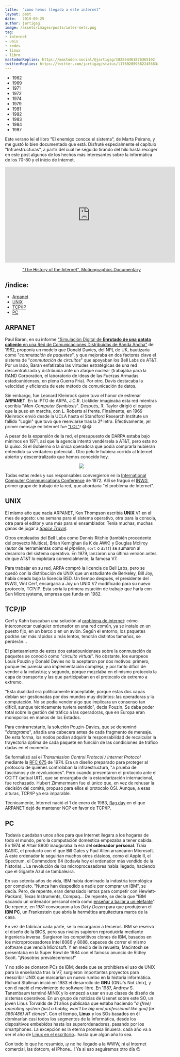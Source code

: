 ```yaml
---
title:  "cómo hemos llegado a este internet"
layout: post
date:   2019-09-25
author: jartigag
image: /assets/images/posts/inter-nets.png
tag:
- internet
- unix
- redes
- linux
- libro
mastodonReplies: https://mastodon.social/@jartigag/102854461876365102
twitterReplies: https://twitter.com/jartigag/status/1176920595822456834
---
```


<script type="text/javascript" src="https://code.jquery.com/jquery-3.4.1.min.js"></script>
<link rel="stylesheet" media="all" href="{{site.baseurl}}/src/scroll-timeline.css">
<script type="text/javascript" src="{{site.baseurl}}/src/scroll-timeline.js"></script>

<nav class="timeline__nav">
  <ul>
    <li><span>1962</span></li>
    <li><span>1969</span></li>
    <li><span>1971</span></li>
    <li><span>1972</span></li>
    <li><span>1974</span></li>
    <li><span>1979</span></li>
    <li><span>1981</span></li>
    <li><span>1982</span></li>
    <li><span>1983</span></li>
    <li><span>1984</span></li>
    <li><span>1987</span></li>
  </ul>
</nav>

Este verano leí el libro "El enemigo conoce el sistema", de Marta Peirano, y me gustó lo bien documentado que está. Disfruté especialmente el
capítulo "Infraestructuras", a partir del cual he seguido tirando del hilo hasta recoger en este post algunos de los hechos más interesantes sobre la
informática de los 70-80 y el inicio de Internet.

<div style="text-align: center">
  <iframe width="560" height="315" src="https://www.youtube-nocookie.com/embed/9hIQjrMHTv4" frameborder="0" allow="accelerometer; autoplay;encrypted-media; gyroscope; picture-in-picture" allowfullscreen>
  </iframe>
  <a href="http://www.lonja.de/the-history-of-the-internet/"><p>"The History of the Internet", Motiongraphics Documentary</p></a>
</div>

## /índice:

- [Arpanet](#arpanet)
- [UNIX](#unix)
- [TCP/IP](#tcpip)
- [PC](#pc)

## ARPANET

Paul Baran, en su informe ["Simulación Digital de **Enrutado de una patata caliente** en una Red de Comunicaciones Distribuidas de Banda
Ancha"](https://www.rand.org/pubs/research_memoranda/RM3103.html) de <span class="milestone">1962</span>, proponía un modelo que Donald Davies, del
NPL de UK, bautizaría como "*conmutación de paquetes*", y que mejoraba en dos factores clave el sistema de "*conmutación de circuitos*" que apoyaban
los Bell Labs de AT&T. Por un lado, Baran enfatizaba las virtudes estratégicas de una red descentralizada y distribuida ante un ataque nuclear
(trabajaba para la RAND Corporation, el laboratorio de ideas de las Fuerzas Armadas estadounidenses, en plena Guerra Fría). Por otro, Davis destacaba
la velocidad y eficiencia de este método de comunicación de datos.

Sin embargo, fue Leonard Kleinrock quien tuvo el honor de estrenar **ARPANET**. En la IPTO de ARPA, J.C.R. Licklider imaginaba esta red mientras
escribía "*Man-Computer Symbiosis*". Después, R. Taylor dirigió el equipo que la puso en marcha, con L. Roberts al frente. Finalmente, en <span
class="milestone">1969 </span>Kleinrock envió desde la UCLA hasta el Standford Research Institute un fallido "Login" que tuvo que reenviarse tras la
2ª letra. Efectivamente, ¡el primer mensaje en Internet fue ["LOL"](https://www.lk.cs.ucla.edu/personal_history.html)! 😂😂

A pesar de la expansión de la red, el presupuesto de DARPA estaba bajo mínimos en <span class="milestone">1971</span>, así que la agencia intentó
vendérsela a AT&T, pero esta no la quiso. Si el Gobierno o la única operadora que podía comprarla hubieran entendido su verdadero potencial.. Otro
pelo le hubiera corrido al Internet abierto y descentralizado que hemos conocido hoy.

<p align="center">
<img src="{{site.baseurl}}/assets/images/posts/inter-nets.png">
</p>

Todas estas redes y sus responsables convergieron en la [International Computer Communications Conference](https://tools.ietf.org/html/rfc371) de
<span class="milestone">1972</span>. Allí se fraguó el
[INWG](http://alexmckenzie.weebly.com/inwg-and-the-conception-of-the-internet-an-eyewitness-account.html), primer grupo de trabajo de la red, que
abordaría "el problema de Internet".

## UNIX

El mismo año que nacía ARPANET, Ken Thompson escribía **UNIX** V1 en el mes de agosto: una semana para el sistema operativo, otra para la consola,
otra para el editor y una más para el ensamblador. Tenía muchas, muchas ganas de jugar a [*Space
Travel*](https://en.wikipedia.org/wiki/Space_Travel_(video_game)).

Otros empleados del Bell Labs como Dennis Ritchie (también procedente del proyecto Multics), Brian Kernighan (la K de AWK) y Douglas McIlroy (autor
de herramientas como el *pipeline*, `sort` o `diff`) se sumaron al desarrollo del sistema operativo. En <span class="milestone">1979</span>, lanzaron
una última versión antes de que AT&T lo explotara comercialmente, la famosa V7.

Para trabajar en su red, ARPA compró la licencia de Bell Labs, pero se quedó con la distribución de UNIX que un estudiante de Berkeley, Bill Joy,
había creado bajo la licencia BSD. Un tiempo después, el presidente del INWG, Vint Cerf, encargaría a Joy un UNIX V7 modificado para su nuevo
protocolo, TCP/IP. Esta sería la primera estación de trabajo que haría con Sun Microsystems, empresa que funda en <span class="milestone">1982</span>.

## TCP/IP

Cerf y Kahn buscaban una solución al [problema de internet](https://www.wired.com/2012/04/epicenter-isoc-famers-qa-cerf/): cómo interconectar
cualquier ordenador en una red común, ya se instale en un puesto fijo, en un barco o en un avión. Según el entorno, los paquetes podrán ser más
rápidos o más lentos, tendrán distintos tamaños, se perderán...

El planteamiento de estos dos estadounidenses sobre la conmutación de paquetes se conoció como "*circuito virtual*". No obstante, los europeos Louis
Pouzin y Donald Davies no lo aceptaron por dos motivos: primero, porque les parecía una implementación compleja, y por tanto difícil de vender a la
industria; y segundo, porque mezclaba en el mismo protocolo la capa de transporte y las que participaban en el protocolo de extremo a extremo.

"Esta dualidad era políticamente inaceptable, porque estas dos capas debían ser gestionadas por dos mundos muy distintos: las operadoras y la
computación. No se podía vender algo que implicara un consenso tan difícil, aunque técnicamente tuviera sentido", decía Pouzin. Se daba poder total
sobre la gestión del tráfico a las operadoras, que en Europa eran monopolios en manos de los Estados.

Para contrarrestarlo, la solución Pouzin-Davies, que se denominó "*datagrama*", añadía una cabecera antes de cada fragmento de mensaje. De esta
forma, los nodos podían adquirir la responsabilidad de recalcular la trayectoria óptima de cada paquete en función de las condiciones de tráfico
dadas en el momento.

Se formalizó así el *Transmission Control Protocol / Internet Protocol* mediante la [RFC 675](https://tools.ietf.org/html/rfc675) de <span
class="milestone">1974</span>. Era un diseño preparado para proteger al protocolo de quienes controlaban la infraestructura, "a prueba de fascismos y
de revoluciones".  Pero cuando presentaron el protocolo ante el CCITT (actual UIT), que se encargaba de la estandarización internacional, fue
rechazado. Hubert Zimmermann fue el único que, en vez de rehusar la decisión del comité, propuso para ellos el protocolo OSI. Aunque, a esas alturas,
TCP/IP ya era imparable.

Técnicamente, Internet nació el 1 de enero de <span class="milestone">1983</span>, [flag day](https://tools.ietf.org/html/rfc801) en el que ARPANET
dejó de mantener NCP en favor de TCP/IP.

## PC

Todavía quedaban unos años para que Internet llegara a los hogares de todo el mundo, pero la computación doméstica empezaba a tener cabida. En <span
class="milestone">1974 </span>el Altair 8800 inauguraba la era del **ordenador personal**. Traía BASIC, el producto con el que Bill Gates y Paul
Allen arrancaron Microsoft. A este ordenador le seguirían muchos otros clásicos, como el Apple II, el Spectrum, el Commodore 64 (todavía hoy el
ordenador más vendido de la historia)...  La revolución de los microprocesadores había llegado, haciendo que el Gigante Azul se tambaleara.

En sus setenta años de vida, IBM había dominado la industria tecnológica por completo. "Nunca han despedido a nadie por comprar un IBM", se decía.
Pero, de repente, eran demasiado lentos para competir con Hewlett-Packard, Texas Instruments, Compaq... De repente, se decía que "IBM sacando un
ordenador personal sería como [enseñar a bailar a un elefante](https://www.ibm.com/ibm/history/exhibits/pc25/pc25_birth.html)". De repente, en <span
class="milestone">1981 </span>convocaron a los *Dirty Dozen* para que produjeran el **IBM PC**, un Frankestein que abría la hermética arquitectura
marca de la casa.

En vez de fabricar cada parte, se lo encargaron a terceros. IBM se reservó el diseño de la BIOS, pero sus rivales supieron reproducirla mediante
ingeniería inversa. Surgieron los competitivos clones de IBM, basados en los microprocesadores Intel 8086 y 8088, capaces de correr el mismo software
que vendía Microsoft. Y en medio de la revuelta, Macintosh se presentaba en la Super Bowl de <span class="milestone">1984</span> con el famoso
anuncio de Ridley Scott. "¡Nosotros prevaleceremos!"

Y no sólo se clonaron PCs de IBM; desde que se prohibiera el uso de UNIX para la enseñanza tras la V7, surgieron importantes proyectos para
reescribir UNIX que marcarían un nuevo rumbo en la historia informática. Richard Stallman inició en <span class="milestone">1983</span> el desarrollo
de **GNU** (GNU's Not Unix), y con él nació el movimiento de software libre. En <span class="milestone">1987</span>, Andrew S. Tanembaum terminó
MINIX y lo empezó a usar en sus clases de diseño de sistemas operativos. En un grupo de noticias de Usenet sobre este SO, un joven Linus Torvalds de
21 años publicaba que estaba haciendo "*a (free) operating system (just a hobby, won't be big and professional like gnu) for 386(486) AT clones*".
Con el tiempo, **Linux** y los SOs basados en él dominarían casi todos los segmentos de la informática, desde los dispositivos embebidos hasta los
superordenadores, pasando por los smartphones. La excepción es la eterna promesa linuxera: cada año va a ser el año de [Linux en el
escritorio](https://netmarketshare.com/operating-system-market-share.aspx)..  hasta que algún año lo sea.

Con todo lo que he resumido, ¡y no he llegado a la WWW, ni al Internet comercial, las dotcom, el iPhone...! Ya si eso seguiremos otro día 😉
